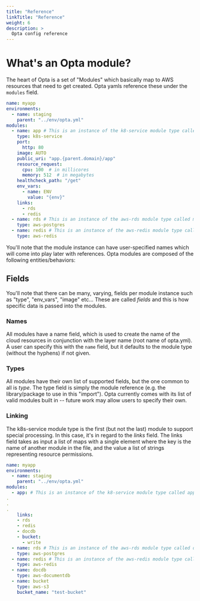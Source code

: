 ```yaml
---
title: "Reference"
linkTitle: "Reference"
weight: 6
description: >
  Opta config reference
---
```


# What's an Opta module?

The heart of Opta is a set of "Modules" which basically map to AWS resources that
need to get created. Opta yamls reference these under the `modules` field.


```yaml
name: myapp
environments:
  - name: staging
    parent: "../env/opta.yml"
modules:
  - name: app # This is an instance of the k8-service module type called app
    type: k8s-service
    port: 
      http: 80
    image: AUTO
    public_uri: "app.{parent.domain}/app"
    resource_request:
      cpu: 100  # in millicores
      memory: 512  # in megabytes
    healthcheck_path: "/get"
    env_vars:
      - name: ENV
        value: "{env}"
    links:
      - rds
      - redis
  - name: rds # This is an instance of the aws-rds module type called mydatabase
    type: aws-postgres
  - name: redis # This is an instance of the aws-redis module type called myredis
    type: aws-redis
```
You'll note that the module instance can have user-specified names which will come into play later with references.
Opta modules are composed of the following entities/behaviors:

## Fields
You'll note that there can be many, varying, fields per module instance such
as "type", "env_vars", "image" etc...  These are called _fields_ and this
is how specific data is passed into the modules.

### Names
All modules have a name field, which is used to create the name of the cloud resources in conjunction with the layer
name (root name of opta.yml). A user can specify this with the `name` field, but it defaults to the module type (without
the hyphens) if not given.

### Types
All modules have their own list of supported fields, but the one common to all is _type_. The type field is simply
the module reference (e.g. the library/package to use in this "import"). Opta currently comes with its list of valid
modules built in -- future work may allow users to specify their own.

### Linking
The k8s-service module type is the first (but not the last) module to support
special processing. In this case, it's in regard to the _links_ field. The
links field takes as input a list of maps with a single element where the
key is the name of another module in the file, and the value a list of
strings representing resource permissions.
```yaml
name: myapp
environments:
  - name: staging
    parent: "../env/opta.yml"
modules:
  - app: # This is an instance of the k8-service module type called app
.
.
.
    links:
    - rds
    - redis
    - docdb
    - bucket:
      - write
  - name: rds # This is an instance of the aws-rds module type called database
    type: aws-postgres
  - name: redis # This is an instance of the aws-redis module type called redis
    type: aws-redis
  - name: docdb
    type: aws-documentdb
  - name: bucket
    type: aws-s3
    bucket_name: "test-bucket"
```